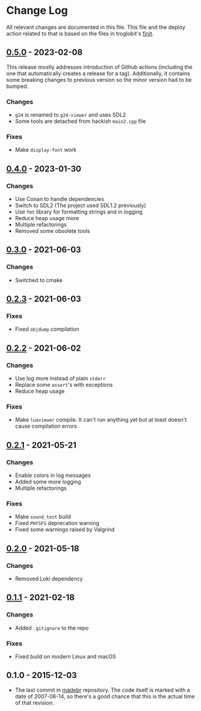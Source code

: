 Change Log
==========

All relevant changes are documented in this file. This file and the deploy
action related to that is based on the files in troglobit's [finit].


[0.5.0][] - 2023-02-08
----------------------

This release mostly addresses introduction of Github actions (including the one
that automatically creates a release for a tag). Additionally, it contains some
breaking changes to previous version so the minor version had to be bumped.

### Changes
* `g24` is renamed to `g24-viewer` and uses SDL2
* Some tools are detached from hackish `main2.cpp` file

### Fixes
* Make `display-font` work


[0.4.0][] - 2023-01-30
----------------------

### Changes
* Use Conan to handle dependencies
* Switch to SDL2 (The project used SDL1.2 previously)
* Use `fmt` library for formatting strings and in logging
* Reduce heap usage more
* Multiple refactorings
* Removed some obsolete tools


[0.3.0][] - 2021-06-03
----------------------

### Changes
* Switched to cmake


[0.2.3][] - 2021-06-03
----------------------

### Fixes
* Fixed `objdump` compilation


[0.2.2][] - 2021-06-02
----------------------

### Changes
* Use log more instead of plain `stderr`
* Replace some `assert`'s with exceptions
* Reduce heap usage

### Fixes
* Make `luaviewer` compile. It can't run anything yet but at least doesn't cause
  compilation errors


[0.2.1][] - 2021-05-21
----------------------

### Changes
* Enable colors in log messages
* Added some more logging
* Multiple refactorings

### Fixes
* Make `sound_test` build
* Fixed `PHYSFS` deprecation warning
* Fixed some warnings raised by Valgrind


[0.2.0][] - 2021-05-18
----------------------

### Changes
* Removed Loki dependency


[0.1.1][] - 2021-02-18
----------------------

### Changes
* Added `.gitignore` to the repo

### Fixes
* Fixed build on modern Linux and macOS


0.1.0 - 2015-12-03
------------------

* The last commit in [madebr] repository. The code itself is marked with a date
of 2007-06-14, so there's a good chance that this is the actual time of that
revision.

[UNRELEASED]: https://github.com/mkmkme/OpenGTA/compare/0.5.0...HEAD
[0.5.0]: https://github.com/mkmkme/OpenGTA/compare/0.4.0...0.5.0
[0.4.0]: https://github.com/mkmkme/OpenGTA/compare/0.3.0...0.4.0
[0.3.0]: https://github.com/mkmkme/OpenGTA/compare/0.2.3...0.3.0
[0.2.3]: https://github.com/mkmkme/OpenGTA/compare/0.2.2...0.2.3
[0.2.2]: https://github.com/mkmkme/OpenGTA/compare/0.2.1...0.2.2
[0.2.1]: https://github.com/mkmkme/OpenGTA/compare/0.2.0...0.2.1
[0.2.0]: https://github.com/mkmkme/OpenGTA/compare/0.1.1...0.2.0
[0.1.1]: https://github.com/mkmkme/OpenGTA/compare/0.1.0...0.1.1
[finit]: https://github.com/troglobit/finit
[madebr]: https://github.com/madebr/OpenGTA